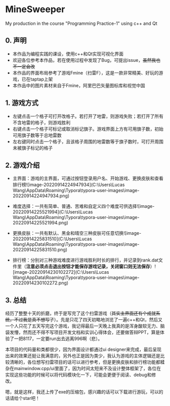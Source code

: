 # MineSweeper
My production in the course "Programming Practice-1" using c++ and Qt

## 0. 声明

- 本作品为编程实践的课设，使用c++和Qt实现可视化界面
- 欢迎各位参考本作品，若在使用过程中发现了Bug，可提出issue，~~虽然我也不一定会改~~
- 本作品的界面布局参考了游戏Fmine（扫雷F），这是一款非常精美、好玩的游戏，已在taptap上架
- 本作品中的图片素材来自于Fmine，阿里巴巴矢量图标库和视觉中国

## 1. 游戏方式

- 左键点击一个格子可打开改格子。若打开了地雷，则游戏失败；若打开了所有不含地雷的格子，则游戏胜利
- 右键点击一个格子可标记或取消标记旗子。游戏界面上方有可用旗子数，初始可用旗子数等于总地雷数
- 左右键同时点击一个格子，且该格子周围的地雷数等于旗子数时，可打开周围未被旗子标记的格子

## 2. 游戏介绍

- 主界面：游戏的主界面，可通过按钮登录用户名、开始游戏、更换皮肤和查看排行榜![image-20220914224947934](C:\Users\Lucas Wang\AppData\Roaming\Typora\typora-user-images\image-20220914224947934.png)
- 难度选择：一共有简单、普通、苦难和自定义四个难度可供选择![image-20220914225521994](C:\Users\Lucas Wang\AppData\Roaming\Typora\typora-user-images\image-20220914225521994.png)

- 更换皮肤：一共有默认、黑金和晴空三种皮肤可任意切换![image-20220914225831510](C:\Users\Lucas Wang\AppData\Roaming\Typora\typora-user-images\image-20220914225831510.png)

- 排行榜：分别对三种游戏难度进行游戏胜利时长的排行，并记录到rank.dat文件里（**注意必须点击退出按钮才能保存游戏记录，关闭窗口则无法保存**）![image-20220914230102272](C:\Users\Lucas Wang\AppData\Roaming\Typora\typora-user-images\image-20220914230102272.png)

## 3. 总结

经历了整整十天的折磨，终于是写完了这个扫雷游戏（~~其实主界面还有个成就系统，不过我是真不想写了~~）。先是只花了四天初略地浏览了一遍c++和Qt，然后又一个人只花了五天写完这个游戏，我记得最后一天晚上我真的是浑身酸软无力、脑袋发懵，然而还不得不写项目开发文档和实训心得体会，还要做答辩PPT，算是体验了一把8117，一定要run出去逃离996啊（悲）。

本项目的代码量和类都很少，因为界面设计都通过ui designer来完成，最后呈现出来的效果还挺让我满意的，另外也正是因为类少，我认为游戏的主体逻辑还是比较清晰的，各位想写扫雷项目的话可以进行参考，但是更换皮肤和排行榜功能都糅杂在mainwindow.cpp/ui里面了，因为时间太短来不及设计整体框架了，各位在实现这些功能的时候可以将代码模块化一下，可能会更便于阅读、debug和修改。

嗯，就是这样，我还上传了exe的压缩包，感兴趣的话可以下载进行游玩，可以的话请给个star吧！
